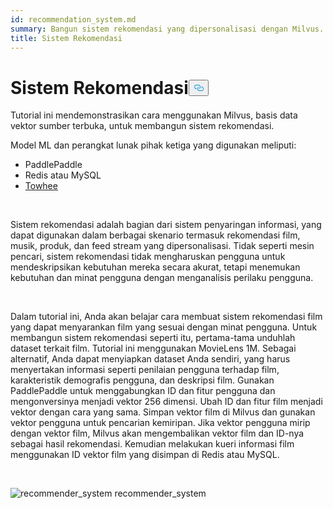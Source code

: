 ```yaml
---
id: recommendation_system.md
summary: Bangun sistem rekomendasi yang dipersonalisasi dengan Milvus.
title: Sistem Rekomendasi
---
```

<h1 id="Recommender-System" class="common-anchor-header">Sistem Rekomendasi<button data-href="#Recommender-System" class="anchor-icon" translate="no">
      <svg translate="no"
        aria-hidden="true"
        focusable="false"
        height="20"
        version="1.1"
        viewBox="0 0 16 16"
        width="16"
      >
        <path
          fill="#0092E4"
          fill-rule="evenodd"
          d="M4 9h1v1H4c-1.5 0-3-1.69-3-3.5S2.55 3 4 3h4c1.45 0 3 1.69 3 3.5 0 1.41-.91 2.72-2 3.25V8.59c.58-.45 1-1.27 1-2.09C10 5.22 8.98 4 8 4H4c-.98 0-2 1.22-2 2.5S3 9 4 9zm9-3h-1v1h1c1 0 2 1.22 2 2.5S13.98 12 13 12H9c-.98 0-2-1.22-2-2.5 0-.83.42-1.64 1-2.09V6.25c-1.09.53-2 1.84-2 3.25C6 11.31 7.55 13 9 13h4c1.45 0 3-1.69 3-3.5S14.5 6 13 6z"
        ></path>
      </svg>
    </button></h1><p>Tutorial ini mendemonstrasikan cara menggunakan Milvus, basis data vektor sumber terbuka, untuk membangun sistem rekomendasi.</p>
<p>Model ML dan perangkat lunak pihak ketiga yang digunakan meliputi:</p>
<ul>
<li>PaddlePaddle</li>
<li>Redis atau MySQL</li>
<li><a href="https://towhee.io/">Towhee</a></li>
</ul>
<p></br></p>
<p>Sistem rekomendasi adalah bagian dari sistem penyaringan informasi, yang dapat digunakan dalam berbagai skenario termasuk rekomendasi film, musik, produk, dan feed stream yang dipersonalisasi. Tidak seperti mesin pencari, sistem rekomendasi tidak mengharuskan pengguna untuk mendeskripsikan kebutuhan mereka secara akurat, tetapi menemukan kebutuhan dan minat pengguna dengan menganalisis perilaku pengguna.</p>
<p></br></p>
<p>Dalam tutorial ini, Anda akan belajar cara membuat sistem rekomendasi film yang dapat menyarankan film yang sesuai dengan minat pengguna. Untuk membangun sistem rekomendasi seperti itu, pertama-tama unduhlah dataset terkait film. Tutorial ini menggunakan MovieLens 1M. Sebagai alternatif, Anda dapat menyiapkan dataset Anda sendiri, yang harus menyertakan informasi seperti penilaian pengguna terhadap film, karakteristik demografis pengguna, dan deskripsi film. Gunakan PaddlePaddle untuk menggabungkan ID dan fitur pengguna dan mengonversinya menjadi vektor 256 dimensi. Ubah ID dan fitur film menjadi vektor dengan cara yang sama. Simpan vektor film di Milvus dan gunakan vektor pengguna untuk pencarian kemiripan. Jika vektor pengguna mirip dengan vektor film, Milvus akan mengembalikan vektor film dan ID-nya sebagai hasil rekomendasi. Kemudian melakukan kueri informasi film menggunakan ID vektor film yang disimpan di Redis atau MySQL.</p>
<p></br></p>
<p>
  
   <span class="img-wrapper"> <img translate="no" src="/docs/v2.5.x/assets/recommendation_system.png" alt="recommender_system" class="doc-image" id="recommender_system" />
   </span> <span class="img-wrapper"> <span>recommender_system</span> </span></p>
